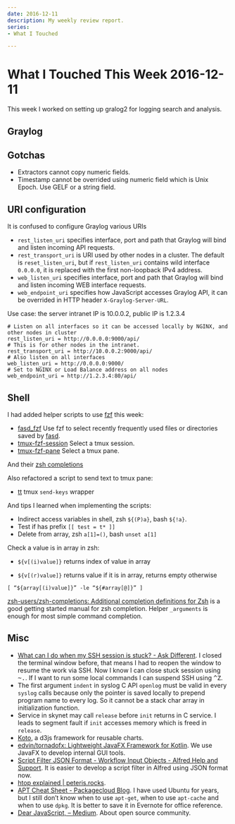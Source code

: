 ```yaml
---
date: 2016-12-11
description: My weekly review report.
series:
- What I Touched

---
```


# What I Touched This Week 2016-12-11


This week I worked on setting up gralog2 for logging search and analysis.

<!--more-->

## Graylog

## Gotchas

- Extractors cannot copy numeric fields.
- Timestamp cannot be overrided using numeric field which is Unix Epoch. Use GELF or a string field.

## URI configuration

It is confused to configure Graylog various URIs

- `rest_listen_uri` specifies interface, port and path that Graylog will bind and listen incoming API requests.
- `rest_transport_uri` is URI used by other nodes in a cluster. The default is `reset_listen_uri`, but if `rest_listen_uri` contains wild interface `0.0.0.0`, it is replaced with the first non-loopback IPv4 address.
- `web_listen_uri` specifies interface, port and path that Graylog will bind and listen incoming WEB interface requests.
- `web_endpoint_uri` specifies how JavaScript accesses Graylog API, it can be overrided in HTTP header `X-Graylog-Server-URL`.

Use case: the server intranet IP is 10.0.0.2, public IP is 1.2.3.4

```
# Listen on all interfaces so it can be accessed locally by NGINX, and other nodes in cluster
rest_listen_uri = http://0.0.0.0:9000/api/
# This is for other nodes in the intranet.
rest_transport_uri = http://10.0.0.2:9000/api/
# Also listen on all interfaces
web_listen_uri = http://0.0.0.0:9000/
# Set to NGINX or Load Balance address on all nodes
web_endpoint_uri = http://1.2.3.4:80/api/
```

## Shell

I had added helper scripts to use [fzf][1] this week:

- [fasd\_fzf][2] Use fzf to select recently frequently used files or directories saved by [fasd][3].
- [tmux-fzf-session][4] Select a tmux session.
- [tmux-fzf-pane][5] Select a tmux pane.

And their [zsh completions][6]

Also refactored a script to send text to tmux pane:

- [tt][7] tmux `send-keys` wrapper

And tips I learned when implementing the scripts:

- Indirect access variables in shell, zsh `${(P)a}`,  bash `${!a}`.
- Test if has prefix `[[ test = t* ]]`
- Delete from array, zsh `a[1]=()`, bash `unset a[1]`

Check a value is in array in zsh:

- `${v[(i)value]}` returns index of value in array
* `${v[(r)value]}` returns value if it is in array, returns empty otherwise

```
[ “${array[(i)value]}” -le “${#array[@]}” ]
```

[zsh-users/zsh-completions: Additional completion definitions for Zsh][8] is a good getting started manual for zsh completion. Helper `_arguments` is enough for most simple command completion.

## Misc

- [What can I do when my SSH session is stuck? - Ask Different][9]. I closed the terminal window before, that means I had to reopen the window to resume the work via SSH. Now I know I can close stuck session using <kbd>~.</kbd>. If I want to run some local commands I can suspend SSH using <kbd>^Z</kbd>.
- The first argument `indent` in syslog C API `openlog` must be valid in every `syslog` calls because only the pointer is saved locally to prepend program name to every log. So it cannot be a stack char array in initialization function.
- Service in skynet may call `release` before `init` returns in C service. I leads to segment fault if `init` accesses memory which is freed in `release`.
- [Koto][10], a d3js framework for reusable charts.
- [edvin/tornadofx: Lightweight JavaFX Framework for Kotlin][11]. We use JavaFX to develop internal GUI tools.
- [Script Filter JSON Format - Workflow Input Objects - Alfred Help and Support][12]. It is easier to develop a script filter in Alfred using JSON format now.
- [htop explained | peteris.rocks][13].
- [APT Cheat Sheet - Packagecloud Blog][14]. I have used Ubuntu for years, but I still don’t know when to use `apt-get`, when to use `apt-cache` and when to use `dpkg`. It is better to save it in Evernote for office reference.
- [Dear JavaScript, – Medium][15]. About open source community.

[1]:    https://github.com/junegunn/fzf
[2]:    https://github.com/doitian/dotfiles/blob/master/bin/fasd_fzf
[3]:    https://github.com/clvv/fasd
[4]:    https://github.com/doitian/dotfiles/blob/master/bin/tmux-fzf-session
[5]:    https://github.com/doitian/dotfiles/blob/master/bin/tmux-fzf-pane
[6]:    https://github.com/doitian/dotfiles/blob/master/zsh/completion.zsh
[7]:    https://github.com/doitian/dotfiles/blob/master/bin/tt
[8]:    https://github.com/zsh-users/zsh-completions
[9]:    http://apple.stackexchange.com/questions/35524/what-can-i-do-when-my-ssh-session-is-stuck
[10]:   http://kotojs.org/
[11]:   https://github.com/edvin/tornadofx
[12]:   https://www.alfredapp.com/help/workflows/inputs/script-filter/json/
[13]:   https://peteris.rocks/blog/htop/
[14]:   https://blog.packagecloud.io/eng/2015/03/30/apt-cheat-sheet/
[15]:   https://medium.com/@thejameskyle/dear-javascript-7e14ffcae36c#.rb5663a0s

